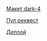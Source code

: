 [Макет dark-4](https://www.figma.com/file/6FMWkB94wE7KTkcCgUXtnC/Дипломный-проект?type=design&node-id=1-9662&mode=design)

[Пул реквест](https://github.com/rdevil23/movies-explorer-frontend/pull/4)

[Деплой](https://movies.rdevil23.nomoredomainsrocks.ru/)
